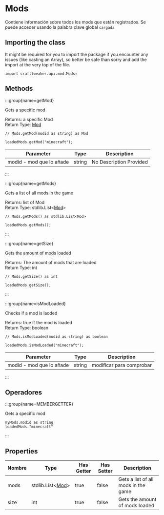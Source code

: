 # Mods

Contiene información sobre todos los mods que están registrados. Se puede acceder usando la palabra clave global `cargada`

## Importing the class

It might be required for you to import the package if you encounter any issues (like casting an Array), so better be safe than sorry and add the import at the very top of the file.
```zenscript
import crafttweaker.api.mod.Mods;
```


## Methods

:::group{name=getMod}

Gets a specific mod

Returns: a specific Mod  
Return Type: [Mod](/vanilla/api/mod/Mod)

```zenscript
// Mods.getMod(modid as string) as Mod

loadedMods.getMod("minecraft");
```

| Parameter                | Type   | Description             |
| ------------------------ | ------ | ----------------------- |
| modid - mod que lo añade | string | No Description Provided |


:::

:::group{name=getMods}

Gets a list of all mods in the game

Returns: list of Mod  
Return Type: stdlib.List&lt;[Mod](/vanilla/api/mod/Mod)&gt;

```zenscript
// Mods.getMods() as stdlib.List<Mod>

loadedMods.getMods();
```

:::

:::group{name=getSize}

Gets the amount of mods loaded

Returns: The amount of mods that are loaded  
Return Type: int

```zenscript
// Mods.getSize() as int

loadedMods.getSize();
```

:::

:::group{name=isModLoaded}

Checks if a mod is laoded

Returns: true if the mod is loaded  
Return Type: boolean

```zenscript
// Mods.isModLoaded(modid as string) as boolean

loadedMods.isModLoaded("minecraft");
```

| Parameter                | Type   | Description              |
| ------------------------ | ------ | ------------------------ |
| modid - mod que lo añade | string | modificar para comprobar |


:::


## Operadores

:::group{name=MEMBERGETTER}

Gets a specific mod

```zenscript
myMods.modid as string
loadedMods."minecraft"
```

:::


## Properties

| Nombre | Type                                                       | Has Getter | Has Setter | Description                         |
| ------ | ---------------------------------------------------------- | ---------- | ---------- | ----------------------------------- |
| mods   | stdlib.List&lt;[Mod](/vanilla/api/mod/Mod)&gt; | true       | false      | Gets a list of all mods in the game |
| size   | int                                                        | true       | false      | Gets the amount of mods loaded      |

